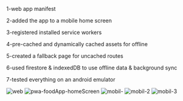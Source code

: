 1-web app manifest

2-added the app to a mobile home screen 

3-registered  installed service workers

4-pre-cached and dynamically cached assets for offline

5-created a fallback page for uncached routes

6-used firestore & indexedDB to use offline data & background sync

7-tested everything on an android emulator

![web](https://user-images.githubusercontent.com/73952475/130239129-363f1b50-7826-450c-87d5-a97f2ffdd3d2.jpg)
![pwa-foodApp-homeScreen](https://user-images.githubusercontent.com/73952475/130239123-edf37031-167f-4dfe-8b4f-669fde86c465.jpg)
![mobil-](https://user-images.githubusercontent.com/73952475/130239130-1f5e18f9-1a62-4a32-af6f-cc473bc317c0.jpg)
![mobil-2](https://user-images.githubusercontent.com/73952475/130239134-787bbc7e-6100-4e17-9284-5df2227136ed.jpg)
![mobil-3](https://user-images.githubusercontent.com/73952475/130239137-062c9b93-1694-4f4b-bf76-7304fb23fd93.jpg)
